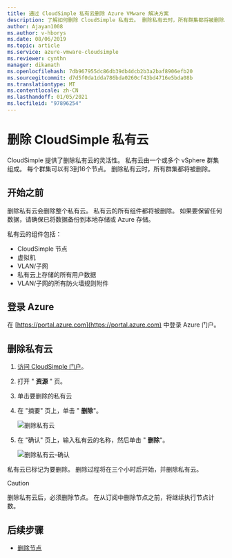 ```yaml
---
title: 通过 CloudSimple 私有云删除 Azure VMware 解决方案
description: 了解如何删除 CloudSimple 私有云。 删除私有云时，所有群集都将被删除。
author: Ajayan1008
ms.author: v-hborys
ms.date: 08/06/2019
ms.topic: article
ms.service: azure-vmware-cloudsimple
ms.reviewer: cynthn
manager: dikamath
ms.openlocfilehash: 7db967955dc86db39db4dcb2b3a2baf8906efb20
ms.sourcegitcommit: d7d5f0da1dda786bda0260cf43bd4716e5bda08b
ms.translationtype: MT
ms.contentlocale: zh-CN
ms.lasthandoff: 01/05/2021
ms.locfileid: "97896254"
---
```

# <a name="delete-a-cloudsimple-private-cloud"></a>删除 CloudSimple 私有云

CloudSimple 提供了删除私有云的灵活性。  私有云由一个或多个 vSphere 群集组成。 每个群集可以有3到16个节点。 删除私有云时，所有群集都将被删除。

## <a name="before-you-begin"></a>开始之前

删除私有云会删除整个私有云。  私有云的所有组件都将被删除。  如果要保留任何数据，请确保已将数据备份到本地存储或 Azure 存储。

私有云的组件包括：

* CloudSimple 节点
* 虚拟机
* VLAN/子网
* 私有云上存储的所有用户数据
* VLAN/子网的所有防火墙规则附件

## <a name="sign-in-to-azure"></a>登录 Azure

在 [https://portal.azure.com](https://portal.azure.com) 中登录 Azure 门户。

## <a name="delete-a-private-cloud"></a>删除私有云

1. [访问 CloudSimple 门户](access-cloudsimple-portal.md)。

2. 打开 " **资源** " 页。

3. 单击要删除的私有云

4. 在 "摘要" 页上，单击 " **删除**"。

    ![删除私有云](media/delete-private-cloud.png)

5. 在 "确认" 页上，输入私有云的名称，然后单击 " **删除**"。 

    ![删除私有云-确认](media/delete-private-cloud-confirm.png)

私有云已标记为要删除。  删除过程将在三个小时后开始，并删除私有云。

> [!CAUTION]
> 删除私有云后，必须删除节点。  在从订阅中删除节点之前，将继续执行节点计数。

## <a name="next-steps"></a>后续步骤

* [删除节点](delete-nodes.md)
